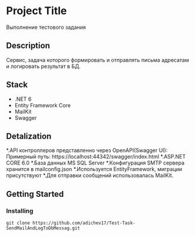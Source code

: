 # Project Title

Выполнение тестового задания

## Description

Сервис, задача которого формировать и отправлять письма адресатам и логировать результат в БД.

## Stack

- .NET 6
- Entity Framework Core
- MailKit
- Swagger

## Detalization

*.API контроллеров представленно через OpenAPI(Swagger UI): Примерный путь: https://localhost:44342/swagger/index.html
*.ASP.NET CORE 6.0
*.База данных MS SQL Server
*.Конфигурация SMTP сервера хранится в mailconfig.json
*.Используется EntityFramework, миграции присутствуют
*.Для отправки сообщений использовалась MailKit.

## Getting Started

### Installing

```
git clone https://github.com/adichev17/Test-Task-SendMailAndLogToDbMessag.git
```


